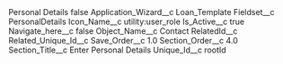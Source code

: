 <?xml version="1.0" encoding="UTF-8"?>
<CustomMetadata xmlns="http://soap.sforce.com/2006/04/metadata" xmlns:xsi="http://www.w3.org/2001/XMLSchema-instance" xmlns:xsd="http://www.w3.org/2001/XMLSchema">
    <label>Personal Details</label>
    <protected>false</protected>
    <values>
        <field>Application_Wizard__c</field>
        <value xsi:type="xsd:string">Loan_Template</value>
    </values>
    <values>
        <field>Fieldset__c</field>
        <value xsi:type="xsd:string">PersonalDetails</value>
    </values>
    <values>
        <field>Icon_Name__c</field>
        <value xsi:type="xsd:string">utility:user_role</value>
    </values>
    <values>
        <field>Is_Active__c</field>
        <value xsi:type="xsd:boolean">true</value>
    </values>
    <values>
        <field>Navigate_here__c</field>
        <value xsi:type="xsd:boolean">false</value>
    </values>
    <values>
        <field>Object_Name__c</field>
        <value xsi:type="xsd:string">Contact</value>
    </values>
    <values>
        <field>RelatedId__c</field>
        <value xsi:nil="true"/>
    </values>
    <values>
        <field>Related_Unique_Id__c</field>
        <value xsi:nil="true"/>
    </values>
    <values>
        <field>Save_Order__c</field>
        <value xsi:type="xsd:double">1.0</value>
    </values>
    <values>
        <field>Section_Order__c</field>
        <value xsi:type="xsd:double">4.0</value>
    </values>
    <values>
        <field>Section_Title__c</field>
        <value xsi:type="xsd:string">Enter Personal Details</value>
    </values>
    <values>
        <field>Unique_Id__c</field>
        <value xsi:type="xsd:string">rootId</value>
    </values>
</CustomMetadata>
